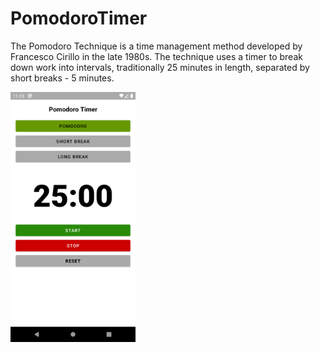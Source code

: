 # PomodoroTimer
The Pomodoro Technique is a time management method developed by Francesco Cirillo in the late 1980s. The technique uses a timer to break down work into intervals, traditionally 25 minutes in length, separated by short breaks - 5 minutes.

<img src="git/AppLayout.png" alt="drawing" width="200"/>